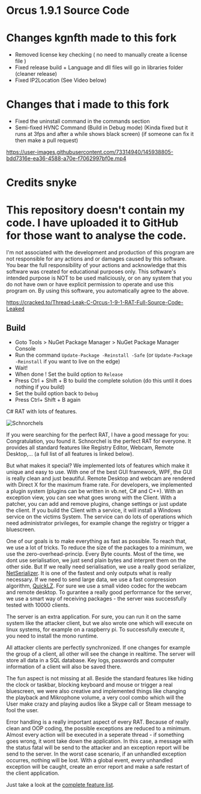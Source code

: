 # Orcus 1.9.1 Source Code

# Changes kgnfth made to this fork
- Removed license key checking ( no need to manually create a license file )
- Fixed release build + Language and dll files will go in libraries folder (cleaner release)
- Fixed IP2Location (See Video below)

# Changes that i made to this fork
- Fixed the uninstall command in the commands section
- Semi-fixed HVNC Command (Build in Debug mode) (Kinda fixed but it runs at 3fps and after a while shows black screen) (if someone can fix it then make a pull request)

https://user-images.githubusercontent.com/73314940/145938805-bdd7316e-ea36-4588-a70e-f7062997bf0e.mp4



# Credits snyke

# This repository doesn't contain my code. I have uploaded it to GitHub for those want to analyse the code.
I'm not associated with the development and production of this program are not responsible for any actions and or damages caused by this software. You bear the full responsibility of your actions and acknowledge that this software was created for educational purposes only. This software's intended purpose is NOT to be used maliciously, or on any system that you do not have own or have explicit permission to operate and use this program on. By using this software, you automatically agree to the above.

https://cracked.to/Thread-Leak-C-Orcus-1-9-1-RAT-Full-Source-Code-Leaked

## Build
- Goto Tools > NuGet Package Manager > NuGet Package Manager Console
- Run the command `Update-Package -Reinstall -Safe` (or `Update-Package -Reinstall` if you want to live on the edge)
- Wait!
- When done ! Set the build option to `Release`
- Press Ctrl + Shift + B to build the complete solution (do this until it does nothing if you build)
- Set the build option back to `Debug`
- Press Ctrl+ Shift + B again

C# RAT with lots of features.

![Schnorchels](http://fs5.directupload.net/images/151117/xvvb5oey.png)

If you were searching for the perfect RAT, I have a good message for you: Congratulation, you found it. Schnorchel is the perfect RAT for everyone. It provides all standard features like Registry Editor, Webcam, Remote Desktop,... (a full list of all features is linked below).

But what makes it special? We implemented lots of features which make it unique and easy to use. With one of the best GUI framework, WPF, the GUI is really clean and just beautiful. Remote Desktop and webcam are rendered with Direct X for the maximum frame rate. For developers, we implemented a plugin system (plugins can be written in vb.net, C# and C++). With an exception view, you can see what goes wrong with the Client.
With a patcher, you can add and remove plugins, change settings or just update the client. If you build the Client with a service, it will install a Windows service on the victims System. The service can do lots of operations which need administrator privileges, for example change the registry or trigger a bluescreen.

One of our goals is to make everything as fast as possible. To reach that, we use a lot of tricks. To reduce the size of the packages to a minimum, we use the zero-overhead-princip. Every Byte counts. Most of the time, we dont use serialisation, we just send plain bytes and interpret them on the other side. But If we really need serialisation, we use a really good serializer, [NetSerializer](https://github.com/tomba/netserializer). It is one of the fastest and only outputs what is really necessary. If we need to send large data, we use a fast compression algorithm, [QuickLZ](http://www.quicklz.com/). For sure we use a small video codec for the webcam and remote desktop. To gurantee a really good performance for the server, we use a smart way of receiving packages - the server was successfully tested with 10000 clients.

The server is an extra application. For sure, you can run it on the same system like the attacker client, but we also wrote one which will execute on linux systems, for example on a raspberry pi. To successfully execute it, you need to install the mono runtime.

All attacker clients are perfectly synchronized. If one changes for example the group of a client, all other will see the change in realtime.
The server will store all data in a SQL database. Key logs, passwords and computer information of a client will also be saved there.

The fun aspect is not missing at all. Beside the standard features like hiding the clock or taskbar, blocking keyboard and mouse or trigger a real bluescreen, we were also creative and implemented things like changing the playback and Mikrophone volume, a very cool combo which will the User make crazy and playing audios like a Skype call or Steam message to fool the user.

Error handling is a really important aspect of every RAT. Because of really clean and OOP coding, the possible exceptions are reduced to a minimum. Almost every action will be executed in a seperate thread - if something goes wrong, it wont take down the application. In this case, a message with the status fatal will be send to the attacker and an exception report will be send to the server.
In the worst case scenario, if an unhandled exception occurres, nothing will be lost. With a global event, every unhandled exception will be caught, create an error report and make a safe restart of the client application.

Just take a look at the [complete feature list](Features.md).





